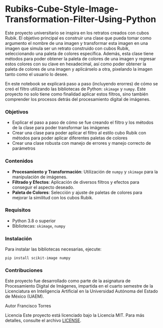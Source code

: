# Rubiks-Cube-Style-Image-Transformation-Filter-Using-Python
Este proyecto universitario se inspira en los retratos creados con cubos Rubik. El objetivo principal es construir una clase que pueda tomar como argumento el nombre de una imagen y transformar esta imagen en una imagen que simula ser un retrato construido con cubos Rubik, seleccionando una paleta de colores específica. Además, esta clase tiene métodos para poder obtener la paleta de colores de una imagen y regresar estos colores con su clave en hexadecimal, así como poder obtener la paleta de colores de una imagen y aplicárselo a otra, pixelando la imagen tanto como el usuario lo desee.

En este notebook se explicará paso a paso (incluyendo erorres) de cómo se creó el filtro utilizando las bibliotecas de Python: `skimage` y `numpy`. Este proyecto no solo tiene como finalidad aplicar estos filtros, sino también comprender los procesos detrás del procesamiento digital de imágenes.

### Objetivos
+ Explicar el paso a paso de cómo se fue creando el filtro y los métodos de la clase para poder transformar las imágenes
+ Crear una clase para poder aplicar el filtro al estilo cubo Rubik con métodos para poder aplicar diferentes paletas de colores
+ Crear una clase robusta con manejo de errores y manejo correcto de parámetros
  
### Contenidos
- **Procesamiento y Transformación**: Utilización de `numpy` y `skimage` para la manipulación de imágenes.
- **Filtrado y Efectos**: Aplicación de diversos filtros y efectos para conseguir el aspecto deseado.
- **Paleta de Colores**: Selección y ajuste de paletas de colores para mejorar la similitud con los cubos Rubik.

### Requisitos
- Python 3.8 o superior
- Bibliotecas: `skimage`, `numpy`

### Instalación
Para instalar las bibliotecas necesarias, ejecute:

`pip install scikit-image numpy`

### Contribuciones
Este proyecto fue desarrollado como parte de la asignatura de Procesamiento Digital de Imágenes, impartida en el cuarto semestre de la Licenciatura en Inteligencia Artificial en la Universidad Autónoma del Estado de México (UAEM).

Autor
Francisco Torres

Licencia
Este proyecto está licenciado bajo la Licencia MIT. Para más detalles, consulte el archivo [LICENSE](./LICENSE).
